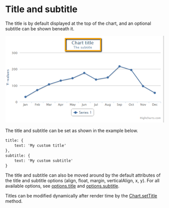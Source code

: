 Title and subtitle
==================

The title is by default displayed at the top of the chart, and an optional subtitle can be shown beneath it.

![titleandsubtitle.png](titleandsubtitle.png)

The title and subtitle can be set as shown in the example below.

    
    title: {
        text: 'My custom title'
    },
    subtitle: {
        text: 'My custom subtitle'
    }
    

The title and subtitle can also be moved around by the default attributes of the title and subtitle options (align, float, margin, verticalAlign, x, y). For all available options, see [options.title](http://api.highcharts.com/highcharts/title) and [options.subtitle](http://api.highcharts.com/highcharts/subtitle).

Titles can be modified dynamically after render time by the [Chart.setTitle](https://api.highcharts.com/class-reference/Highcharts.Chart#setTitle) method.